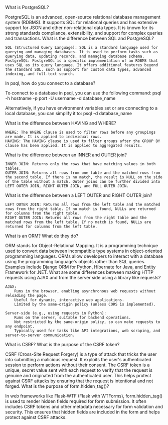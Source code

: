 What is PostgreSQL?

PostgreSQL is an advanced, open-source relational database management system (RDBMS). It supports SQL for relational queries and has extensive support for JSON and other non-relational data types. It is known for its strong standards compliance, extensibility, and support for complex queries and transactions.
What is the difference between SQL and PostgreSQL?

    SQL (Structured Query Language): SQL is a standard language used for querying and managing databases. It is used to perform tasks such as querying data, updating records, and managing database schema.
    PostgreSQL: PostgreSQL is a specific implementation of an RDBMS that uses SQL as its query language. It offers additional features beyond the standard SQL, such as support for custom data types, advanced indexing, and full-text search.

In psql, how do you connect to a database?

To connect to a database in psql, you can use the following command:
psql -h hostname -p port -U username -d database_name

Alternatively, if you have environment variables set or are connecting to a local database, you can simplify it to:
psql -d database_name

What is the difference between HAVING and WHERE?

    WHERE: The WHERE clause is used to filter rows before any groupings are made. It is applied to individual rows.
    HAVING: The HAVING clause is used to filter groups after the GROUP BY clause has been applied. It is applied to aggregated results.

What is the difference between an INNER and OUTER join?

    INNER JOIN: Returns only the rows that have matching values in both tables.
    OUTER JOIN: Returns all rows from one table and the matched rows from the second table. If there is no match, the result is NULL on the side of the table without a match. Outer joins can be further divided into LEFT OUTER JOIN, RIGHT OUTER JOIN, and FULL OUTER JOIN.

What is the difference between a LEFT OUTER and RIGHT OUTER join?

    LEFT OUTER JOIN: Returns all rows from the left table and the matched rows from the right table. If no match is found, NULLs are returned for columns from the right table.
    RIGHT OUTER JOIN: Returns all rows from the right table and the matched rows from the left table. If no match is found, NULLs are returned for columns from the left table.

What is an ORM? What do they do?

ORM stands for Object-Relational Mapping. It is a programming technique used to convert data between incompatible type systems in object-oriented programming languages. ORMs allow developers to interact with a database using the programming language's objects rather than SQL queries. Examples include Django ORM for Python, Hibernate for Java, and Entity Framework for .NET.
What are some differences between making HTTP requests using AJAX and from the server side using a library like requests?

    AJAX:
        Runs in the browser, enabling asynchronous web requests without reloading the page.
        Useful for dynamic, interactive web applications.
        Limited by the same-origin policy (unless CORS is implemented).

    Server-side (e.g., using requests in Python):
        Runs on the server, suitable for backend operations.
        Not restricted by the same-origin policy, so can make requests to any endpoint.
        Typically used for tasks like API integrations, web scraping, and server-to-server communication.

What is CSRF? What is the purpose of the CSRF token?

CSRF (Cross-Site Request Forgery) is a type of attack that tricks the user into submitting a malicious request. It exploits the user's authenticated session to perform actions without their consent. The CSRF token is a unique, secret value sent with each request to verify that the request is genuine and originated from the authenticated user. This helps protect against CSRF attacks by ensuring that the request is intentional and not forged.
What is the purpose of form.hidden_tag()?

In web frameworks like Flask-WTF (Flask with WTForms), form.hidden_tag() is used to render hidden fields required for form submission. It often includes CSRF tokens and other metadata necessary for form validation and security. This ensures that hidden fields are included in the form and helps protect against CSRF attacks.
